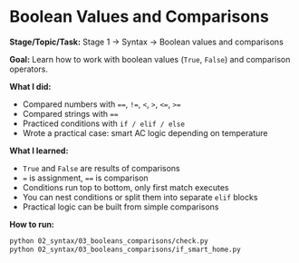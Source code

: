 # Boolean Values and Comparisons

**Stage/Topic/Task:** Stage 1 → Syntax → Boolean values and comparisons

**Goal:** Learn how to work with boolean values (`True`, `False`) and comparison operators.

**What I did:**  
- Compared numbers with `==`, `!=`, `<`, `>`, `<=`, `>=`  
- Compared strings with `==`  
- Practiced conditions with `if / elif / else`  
- Wrote a practical case: smart AC logic depending on temperature  

**What I learned:**  
- `True` and `False` are results of comparisons  
- `=` is assignment, `==` is comparison  
- Conditions run top to bottom, only first match executes  
- You can nest conditions or split them into separate `elif` blocks  
- Practical logic can be built from simple comparisons  

**How to run:**  
```bash
python 02_syntax/03_booleans_comparisons/check.py
python 02_syntax/03_booleans_comparisons/if_smart_home.py